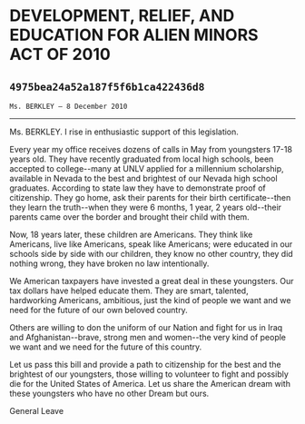 # DEVELOPMENT, RELIEF, AND EDUCATION FOR ALIEN MINORS ACT OF 2010
## `4975bea24a52a187f5f6b1ca422436d8`
`Ms. BERKLEY — 8 December 2010`

---


Ms. BERKLEY. I rise in enthusiastic support of this legislation.

Every year my office receives dozens of calls in May from youngsters 
17-18 years old. They have recently graduated from local high schools, 
been accepted to college--many at UNLV applied for a millennium 
scholarship, available in Nevada to the best and brightest of our 
Nevada high school graduates. According to state law they have to 
demonstrate proof of citizenship. They go home, ask their parents for 
their birth certificate--then they learn the truth--when they were 6 
months, 1 year, 2 years old--their parents came over the border and 
brought their child with them.

Now, 18 years later, these children are Americans. They think like 
Americans, live like Americans, speak like Americans; were educated in 
our schools side by side with our children, they know no other country, 
they did nothing wrong, they have broken no law intentionally.

We American taxpayers have invested a great deal in these youngsters. 
Our tax dollars have helped educate them. They are smart, talented, 
hardworking Americans, ambitious, just the kind of people we want and 
we need for the future of our own beloved country.

Others are willing to don the uniform of our Nation and fight for us 
in Iraq and Afghanistan--brave, strong men and women--the very kind of 
people we want and we need for the future of this country.

Let us pass this bill and provide a path to citizenship for the best 
and the brightest of our youngsters, those willing to volunteer to 
fight and possibly die for the United States of America. Let us share 
the American dream with these youngsters who have no other Dream but 
ours.
















 General Leave
